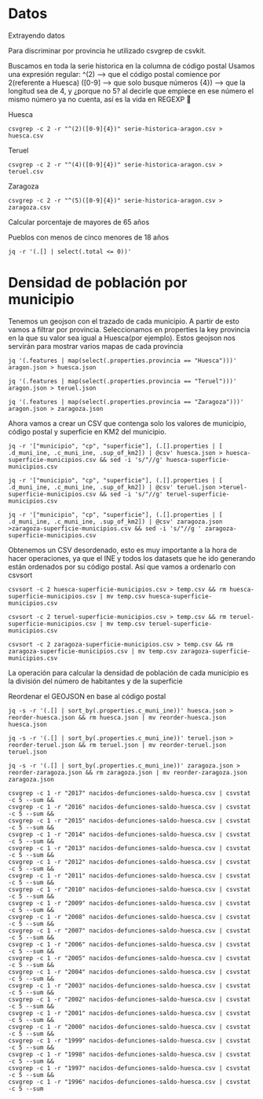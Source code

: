 # Datos

Extrayendo datos 

Para discriminar por provincia he utilizado csvgrep de csvkit.

Buscamos en toda la serie historica en la columna de código postal
Usamos una expresión regular:
^(2) --> que el código postal comience por 2(referente a Huesca)
([0-9] --> que solo busque números
{4}) --> que la longitud sea de 4, y ¿porque no 5? al decirle que empiece en ese número el mismo número ya no cuenta, así es la vida en REGEXP 🤷


Huesca
```
csvgrep -c 2 -r "^(2)([0-9]{4})" serie-historica-aragon.csv > huesca.csv
```

Teruel
```
csvgrep -c 2 -r "^(4)([0-9]{4})" serie-historica-aragon.csv > teruel.csv
```

Zaragoza
```
csvgrep -c 2 -r "^(5)([0-9]{4})" serie-historica-aragon.csv > zaragoza.csv
```


Calcular porcentaje de mayores de 65 años


Pueblos con menos de cinco menores de 18 años
```
jq -r '(.[] | select(.total <= 0))'
```

# Densidad de población por municipio

Tenemos un geojson con el trazado de cada municipio. A partir de esto vamos a filtrar por provincia. Seleccionamos en properties la key provincia en la que su valor sea igual a Huesca(por ejemplo). Estos geojson nos servirán para mostrar varios mapas de cada provincia

```
jq '(.features | map(select(.properties.provincia == "Huesca")))' aragon.json > huesca.json

jq '(.features | map(select(.properties.provincia == "Teruel")))' aragon.json > teruel.json

jq '(.features | map(select(.properties.provincia == "Zaragoza")))' aragon.json > zaragoza.json
```

Ahora vamos a crear un CSV que contenga solo los valores de municipio, código postal y superficie en KM2 del municipio.
```
jq -r '["municipio", "cp", "superficie"], (.[].properties | [ .d_muni_ine, .c_muni_ine, .sup_of_km2]) | @csv' huesca.json > huesca-superficie-municipios.csv && sed -i 's/"//g' huesca-superficie-municipios.csv

jq -r '["municipio", "cp", "superficie"], (.[].properties | [ .d_muni_ine, .c_muni_ine, .sup_of_km2]) | @csv' teruel.json >teruel-superficie-municipios.csv && sed -i 's/"//g' teruel-superficie-municipios.csv

jq -r '["municipio", "cp", "superficie"], (.[].properties | [ .d_muni_ine, .c_muni_ine, .sup_of_km2]) | @csv' zaragoza.json >zaragoza-superficie-municipios.csv && sed -i 's/"//g ' zaragoza-superficie-municipios.csv

```

Obtenemos un CSV desordenado, esto es muy importante a la hora de hacer operaciones, ya que el INE y todos los datasets que he ido generando están ordenados por su código postal. Así que vamos a ordenarlo con csvsort

```
csvsort -c 2 huesca-superficie-municipios.csv > temp.csv && rm huesca-superficie-municipios.csv | mv temp.csv huesca-superficie-municipios.csv

csvsort -c 2 teruel-superficie-municipios.csv > temp.csv && rm teruel-superficie-municipios.csv | mv temp.csv teruel-superficie-municipios.csv

csvsort -c 2 zaragoza-superficie-municipios.csv > temp.csv && rm zaragoza-superficie-municipios.csv | mv temp.csv zaragoza-superficie-municipios.csv
```

La operación para calcular la densidad de población de cada municipio es la división del número de habitantes y de la superficie 


Reordenar el GEOJSON en base al código postal

```
jq -s -r '(.[] | sort_by(.properties.c_muni_ine))' huesca.json > reorder-huesca.json && rm huesca.json | mv reorder-huesca.json huesca.json

jq -s -r '(.[] | sort_by(.properties.c_muni_ine))' teruel.json > reorder-teruel.json && rm teruel.json | mv reorder-teruel.json teruel.json

jq -s -r '(.[] | sort_by(.properties.c_muni_ine))' zaragoza.json > reorder-zaragoza.json && rm zaragoza.json | mv reorder-zaragoza.json zaragoza.json
```

```
csvgrep -c 1 -r "2017" nacidos-defunciones-saldo-huesca.csv | csvstat -c 5 --sum &&
csvgrep -c 1 -r "2016" nacidos-defunciones-saldo-huesca.csv | csvstat -c 5 --sum &&
csvgrep -c 1 -r "2015" nacidos-defunciones-saldo-huesca.csv | csvstat -c 5 --sum &&
csvgrep -c 1 -r "2014" nacidos-defunciones-saldo-huesca.csv | csvstat -c 5 --sum &&
csvgrep -c 1 -r "2013" nacidos-defunciones-saldo-huesca.csv | csvstat -c 5 --sum &&
csvgrep -c 1 -r "2012" nacidos-defunciones-saldo-huesca.csv | csvstat -c 5 --sum &&
csvgrep -c 1 -r "2011" nacidos-defunciones-saldo-huesca.csv | csvstat -c 5 --sum &&
csvgrep -c 1 -r "2010" nacidos-defunciones-saldo-huesca.csv | csvstat -c 5 --sum &&
csvgrep -c 1 -r "2009" nacidos-defunciones-saldo-huesca.csv | csvstat -c 5 --sum &&
csvgrep -c 1 -r "2008" nacidos-defunciones-saldo-huesca.csv | csvstat -c 5 --sum &&
csvgrep -c 1 -r "2007" nacidos-defunciones-saldo-huesca.csv | csvstat -c 5 --sum &&
csvgrep -c 1 -r "2006" nacidos-defunciones-saldo-huesca.csv | csvstat -c 5 --sum &&
csvgrep -c 1 -r "2005" nacidos-defunciones-saldo-huesca.csv | csvstat -c 5 --sum &&
csvgrep -c 1 -r "2004" nacidos-defunciones-saldo-huesca.csv | csvstat -c 5 --sum &&
csvgrep -c 1 -r "2003" nacidos-defunciones-saldo-huesca.csv | csvstat -c 5 --sum &&
csvgrep -c 1 -r "2002" nacidos-defunciones-saldo-huesca.csv | csvstat -c 5 --sum &&
csvgrep -c 1 -r "2001" nacidos-defunciones-saldo-huesca.csv | csvstat -c 5 --sum &&
csvgrep -c 1 -r "2000" nacidos-defunciones-saldo-huesca.csv | csvstat -c 5 --sum &&
csvgrep -c 1 -r "1999" nacidos-defunciones-saldo-huesca.csv | csvstat -c 5 --sum &&
csvgrep -c 1 -r "1998" nacidos-defunciones-saldo-huesca.csv | csvstat -c 5 --sum &&
csvgrep -c 1 -r "1997" nacidos-defunciones-saldo-huesca.csv | csvstat -c 5 --sum &&
csvgrep -c 1 -r "1996" nacidos-defunciones-saldo-huesca.csv | csvstat -c 5 --sum
```
